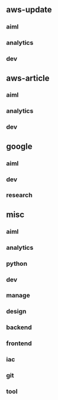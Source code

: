 ## aws-update
### aiml
### analytics
### dev

## aws-article
### aiml
### analytics
### dev

## google
### aiml
### dev
### research

## misc
### aiml
### analytics
### python
### dev
### manage
### design
### backend
### frontend
### iac
### git
### tool
